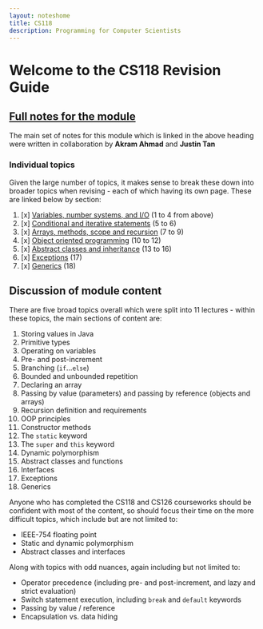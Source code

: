 ```yaml
---
layout: noteshome
title: CS118
description: Programming for Computer Scientists
---
```


# Welcome to the CS118 Revision Guide

## [Full notes for the module](onePage)

The main set of notes for this module which is linked in the above heading were written in collaboration by **Akram Ahmad** and **Justin Tan**

### Individual topics

Given the large number of topics, it makes sense to break these down into broader topics when revising - each of which having its own page. These are linked below by section:

1. [x] [Variables, number systems, and I/O](part1.html) (1 to 4 from above)
2. [x] [Conditional and iterative statements](part2.html) (5 to 6)
3. [x] [Arrays, methods, scope and recursion](part3.html) (7 to 9)
4. [x] [Object oriented programming](part4.html) (10 to 12)
5. [x] [Abstract classes and inheritance](part5.html) (13 to 16)
6. [x] [Exceptions](part6.html) (17)
7. [x] [Generics](part7.html) (18)

## Discussion of module content

There are five broad topics overall which were split into 11 lectures - within these topics, the main sections of content are:

1. Storing values in Java
2. Primitive types
3. Operating on variables
4. Pre- and post-increment
5. Branching (`if`...`else`)
6. Bounded and unbounded repetition
7. Declaring an array
8. Passing by value (parameters) and passing by reference (objects and arrays)
9. Recursion definition and requirements
10. OOP principles
11. Constructor methods
12. The `static` keyword
13. The `super` and `this` keyword
14. Dynamic polymorphism
15. Abstract classes and functions
16. Interfaces
17. Exceptions
18. Generics

Anyone who has completed the CS118 and CS126 courseworks should be confident with most of the content, so should focus their time on the more difficult topics, which include but are not limited to:

 - IEEE-754 floating point
 - Static and dynamic polymorphism
 - Abstract classes and interfaces

Along with topics with odd nuances, again including but not limited to:

 - Operator precedence (including pre- and post-increment, and lazy and strict evaluation)
 - Switch statement execution, including `break` and `default` keywords
 - Passing by value / reference
 - Encapsulation vs. data hiding

